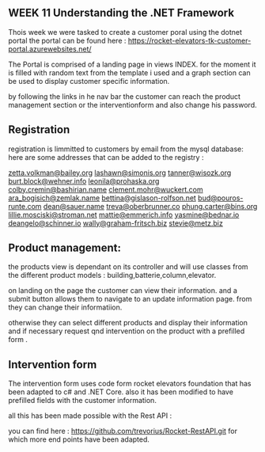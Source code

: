 ## WEEK 11 Understanding the .NET Framework

Thois week we were tasked to create a customer poral using the dotnet portal the portal can be found here : https://rocket-elevators-tk-customer-portal.azurewebsites.net/

The Portal is comprised of a landing page  in views INDEX. for the moment it is filled with random text from the template i used and a graph section can be used to display customer specific information.

by following the links in he nav bar the customer can reach the product management section or the interventionform and also change his password.

## Registration
registration is limmitted to customers by email from the mysql database: here are some addresses that can be added  to the registry : 

zetta.volkman@bailey.org
lashawn@simonis.org
tanner@wisozk.org
burt.block@wehner.info
leonila@prohaska.org
colby.cremin@bashirian.name
clement.mohr@wuckert.com
ara_bogisich@zemlak.name
bettina@gislason-rolfson.net
bud@pouros-runte.com
dean@sauer.name
treva@oberbrunner.co
phung.carter@bins.org
lillie.mosciski@stroman.net
mattie@emmerich.info
yasmine@bednar.io
deangelo@schinner.io
wally@graham-fritsch.biz
stevie@metz.biz 




## Product management:

the products view is dependant on its controller and will use classes from the different product models : building,batterie,column,elevator.

on landing on the page the customer can view their information. and a submit button allows them to navigate to an update information page. from they can change their informatiion.

otherwise they can select different products and display their information and if necessary request qnd intervention on the product with a prefilled form .
## Intervention form
The intervention form uses code form rocket elevators foundation that has been adapted to c# and .NET Core. also it has been modified to have prefilled fields with the customer information.

all this has been made possible with the Rest API : 

you can find here : https://github.com/trevorius/Rocket-RestAPI.git
for which more end points have been adapted.
